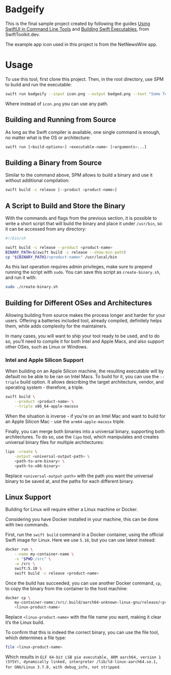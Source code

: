 # Badgeify

This is the final sample project created by following the guides [Using SwiftUI in Command Line Tools](https://SwiftToolkit.dev/swiftui-meets-command-line) and [Building Swift Executables](https://swifttoolkit.dev/posts/building-swift-executables), from SwiftToolkit.dev.

The example app icon used in this project is from the NetNewsWire app.

# Usage

To use this tool, first clone this project. Then, in the root directory, use SPM to build and run the executable:

```sh
swift run badgeify --input icon.png --output badged.png --text "Some Text"
```

Where instead of `icon.png` you can use any path.


## Building and Running from Source

As long as the Swift compiler is available, one single command is enough, no matter what is the OS or architecture:

```sh
swift run [<build-options>] <executable-name> [<arguments>...]
```


## Building a Binary from Source

Similar to the command above, SPM allows to build a binary and use it without additional compilation:

```sh
swift build -c release [--product <product-name>]
```


## A Script to Build and Store the Binary

With the commands and flags from the previous section, it is possible to write a short script that will build the binary and place it under `/usr/bin`, so it can be accessed from any directory:

```sh
#!/bin/sh

swift build -c release --product <product-name>
BINARY_PATH=$(swift build -c release --show-bin-path)
cp "${BINARY_PATH}/<product-name>" /usr/local/bin
```

As this last operation requires admin privileges, make sure to prepend running the script with `sudo`. You can save this script as `create-binary.sh`, and run it with:

```sh
sudo ./create-binary.sh
```


## Building for Different OSes and Architectures

Allowing building from source makes the process longer and harder for your users. Offering a batteries included tool, already compiled, definitely helps them, while adds complexity for the maintainers.

In many cases, you will want to ship your tool ready to be used, and to do so, you’ll need to compile it for both Intel and Apple Macs, and also support other OSes, such as Linux or Windows.

### Intel and Apple Silicon Support

When building on an Apple Silicon machine, the resulting executable will by default no be able to be ran on Intel Macs. 
To build for it, you can use the `--triple` build option. It allows describing the target architecture, vendor, and operating system - therefore, a triple.

```sh
swift build \
    --product <product-name> \
    --triple x86_64-apple-macosx
```

When the situation is inverse - if you’re on an Intel Mac and want to build for an Apple Silicon Mac - use the `arm64-apple-macosx` triple.

Finally, you can merge both binaries into a universal binary, supporting both architectures. To do so, use the `lipo` tool, which manipulates and creates universal binary files for multiple architectures:

```sh
lipo -create \
    -output <universal-output-path> \
    <path-to-arm-binary> \
    <path-to-x86-binary>
```

Replace `<universal-output-path>` with the path you want the universal binary to be saved at, and the paths for each different binary.


## Linux Support

Building for Linux will require either a Linux machine or Docker.

Considering you have Docker installed in your machine, this can be done with two commands.

First, run the `swift build` command in a Docker container, using the official Swift image for Linux. Here we use `5.10`, but you can use latest instead:

```sh
docker run \
    --name my-container-name \
    -v "$PWD:/src" \
    -w /src \
    swift:5.10 \
    swift build -c release <product-name>
```

Once the build has succeeded, you can use another Docker command, `cp`, to copy the binary from the container to the host machine:

```sh
docker cp \
    my-container-name:/src/.build/aarch64-unknown-linux-gnu/release/<product-name> \
    <linux-product-name>
```

Replace `<linux-product-name>` with the file name you want, making it clear it’s the Linux build.

To confirm that this is indeed the correct binary, you can use the file tool, which determines a file type:

```sh
file <linux-product-name>
```

Which results in `ELF 64-bit LSB pie executable, ARM aarch64, version 1 (SYSV), dynamically linked, interpreter /lib/ld-linux-aarch64.so.1, for GNU/Linux 3.7.0, with debug_info, not stripped`.
